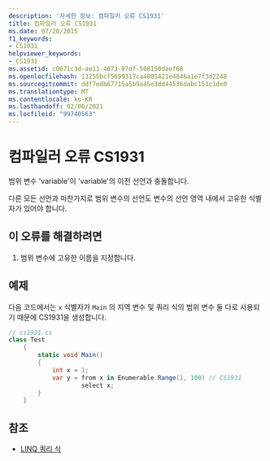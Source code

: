 ```yaml
---
description: '자세한 정보: 컴파일러 오류 CS1931'
title: 컴파일러 오류 CS1931
ms.date: 07/20/2015
f1_keywords:
- CS1931
helpviewer_keywords:
- CS1931
ms.assetid: c0071c3d-ae11-4073-87df-508150daef68
ms.openlocfilehash: 13255bcf5699317ca4885421e4846a1e7f3d2248
ms.sourcegitcommit: ddf7edb67715a5b9a45e3dd44536dabc153c1de0
ms.translationtype: MT
ms.contentlocale: ko-KR
ms.lasthandoff: 02/06/2021
ms.locfileid: "99740563"
---
```

# <a name="compiler-error-cs1931"></a>컴파일러 오류 CS1931

범위 변수 'variable'이 'variable'의 이전 선언과 충돌합니다.  
  
 다른 모든 선언과 마찬가지로 범위 변수의 선언도 변수의 선언 영역 내에서 고유한 식별자가 있어야 합니다.  
  
## <a name="to-correct-this-error"></a>이 오류를 해결하려면  
  
1. 범위 변수에 고유한 이름을 지정합니다.  
  
## <a name="example"></a>예제  

 다음 코드에서는 `x` 식별자가 `Main` 의 지역 변수 및 쿼리 식의 범위 변수 둘 다로 사용되기 때문에 CS1931을 생성합니다.  
  
```csharp  
// cs1931.cs  
class Test  
    {  
        static void Main()  
        {  
            int x = 1;  
            var y = from x in Enumerable.Range(1, 100) // CS1931  
                    select x;  
        }  
    }  
```  
  
## <a name="see-also"></a>참조

- [LINQ 쿼리 식](../linq/index.md)
